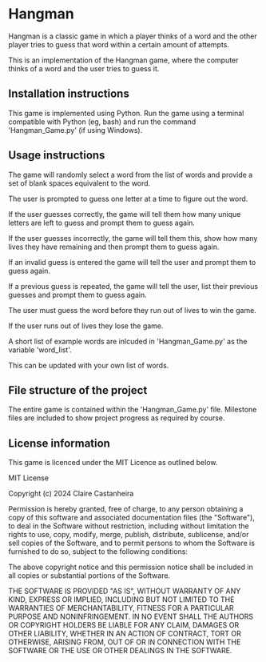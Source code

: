 # Hangman
Hangman is a classic game in which a player thinks of a word and the other player tries to guess that word within a certain amount of attempts.

This is an implementation of the Hangman game, where the computer thinks of a word and the user tries to guess it. 

## Installation instructions
This game is implemented using Python.
Run the game using a terminal compatible with Python (eg, bash) and run the command 'Hangman_Game.py' (if using Windows).

## Usage instructions
The game will randomly select a word from the list of words and provide a set of blank spaces equivalent to the word.

The user is prompted to guess one letter at a time to figure out the word.

If the user guesses correctly, the game will tell them how many unique letters are left to guess and prompt them to guess again.

If the user guesses incorrectly, the game will tell them this, show how many lives they have remaining and then prompt them to guess again.

If an invalid guess is entered the game will tell the user and prompt them to guess again.

If a previous guess is repeated, the game will tell the user, list their previous guesses and prompt them to guess again.


The user must guess the word before they run out of lives to win the game.

If the user runs out of lives they lose the game. 

A short list of example words are inlcuded in 'Hangman_Game.py' as the variable 'word_list'.

This can be updated with your own list of words.

## File structure of the project
The entire game is contained within the 'Hangman_Game.py' file.
Milestone files are included to show project progress as required by course.

## License information
This game is licenced under the MIT Licence as outlined below.

MIT License

Copyright (c) 2024 Claire Castanheira

Permission is hereby granted, free of charge, to any person obtaining a copy
of this software and associated documentation files (the "Software"), to deal
in the Software without restriction, including without limitation the rights
to use, copy, modify, merge, publish, distribute, sublicense, and/or sell
copies of the Software, and to permit persons to whom the Software is
furnished to do so, subject to the following conditions:

The above copyright notice and this permission notice shall be included in all
copies or substantial portions of the Software.

THE SOFTWARE IS PROVIDED "AS IS", WITHOUT WARRANTY OF ANY KIND, EXPRESS OR
IMPLIED, INCLUDING BUT NOT LIMITED TO THE WARRANTIES OF MERCHANTABILITY,
FITNESS FOR A PARTICULAR PURPOSE AND NONINFRINGEMENT. IN NO EVENT SHALL THE
AUTHORS OR COPYRIGHT HOLDERS BE LIABLE FOR ANY CLAIM, DAMAGES OR OTHER
LIABILITY, WHETHER IN AN ACTION OF CONTRACT, TORT OR OTHERWISE, ARISING FROM,
OUT OF OR IN CONNECTION WITH THE SOFTWARE OR THE USE OR OTHER DEALINGS IN THE
SOFTWARE.
